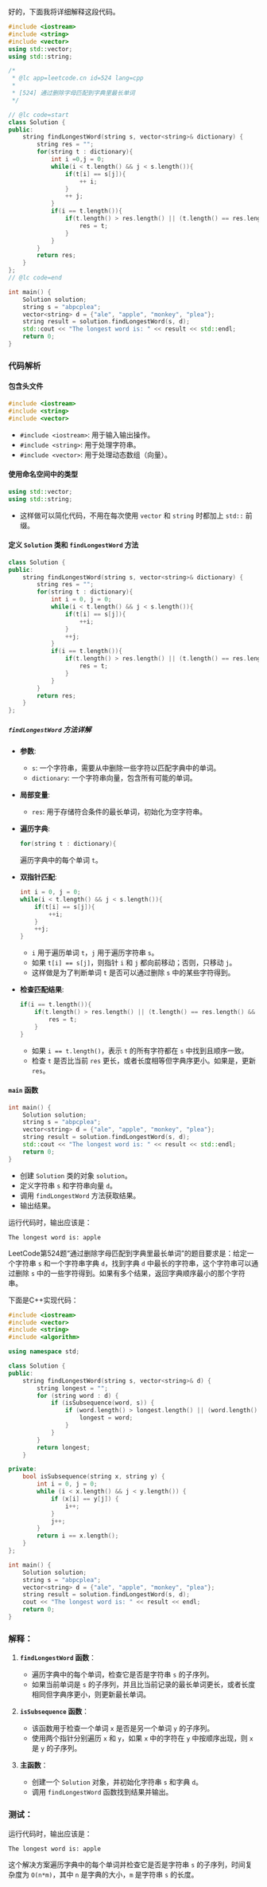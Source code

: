 好的，下面我将详细解释这段代码。

```cpp
#include <iostream>
#include <string>
#include <vector>
using std::vector;
using std::string;

/*
 * @lc app=leetcode.cn id=524 lang=cpp
 *
 * [524] 通过删除字母匹配到字典里最长单词
 */

// @lc code=start
class Solution {
public:
    string findLongestWord(string s, vector<string>& dictionary) {
        string res = "";
        for(string t : dictionary){
            int i =0,j = 0;
            while(i < t.length() && j < s.length()){
                if(t[i] == s[j]){
                    ++ i;
                }
                ++ j;
            }
            if(i == t.length()){
                if(t.length() > res.length() || (t.length() == res.length() && t < res)){
                    res = t;
                }
            }
        }
        return res;
    }
};
// @lc code=end

int main() {
    Solution solution;
    string s = "abpcplea";
    vector<string> d = {"ale", "apple", "monkey", "plea"};
    string result = solution.findLongestWord(s, d);
    std::cout << "The longest word is: " << result << std::endl;
    return 0;
}
```

### 代码解析

#### 包含头文件
```cpp
#include <iostream>
#include <string>
#include <vector>
```
- `#include <iostream>`: 用于输入输出操作。
- `#include <string>`: 用于处理字符串。
- `#include <vector>`: 用于处理动态数组（向量）。

#### 使用命名空间中的类型
```cpp
using std::vector;
using std::string;
```
- 这样做可以简化代码，不用在每次使用 `vector` 和 `string` 时都加上 `std::` 前缀。

#### 定义 `Solution` 类和 `findLongestWord` 方法
```cpp
class Solution {
public:
    string findLongestWord(string s, vector<string>& dictionary) {
        string res = "";
        for(string t : dictionary){
            int i = 0, j = 0;
            while(i < t.length() && j < s.length()){
                if(t[i] == s[j]){
                    ++i;
                }
                ++j;
            }
            if(i == t.length()){
                if(t.length() > res.length() || (t.length() == res.length() && t < res)){
                    res = t;
                }
            }
        }
        return res;
    }
};
```

##### `findLongestWord` 方法详解
- **参数**:
  - `s`: 一个字符串，需要从中删除一些字符以匹配字典中的单词。
  - `dictionary`: 一个字符串向量，包含所有可能的单词。
- **局部变量**:
  - `res`: 用于存储符合条件的最长单词，初始化为空字符串。
  
- **遍历字典**:
  ```cpp
  for(string t : dictionary){
  ```
  遍历字典中的每个单词 `t`。
  
- **双指针匹配**:
  ```cpp
  int i = 0, j = 0;
  while(i < t.length() && j < s.length()){
      if(t[i] == s[j]){
          ++i;
      }
      ++j;
  }
  ```
  - `i` 用于遍历单词 `t`，`j` 用于遍历字符串 `s`。
  - 如果 `t[i] == s[j]`，则指针 `i` 和 `j` 都向前移动；否则，只移动 `j`。
  - 这样做是为了判断单词 `t` 是否可以通过删除 `s` 中的某些字符得到。

- **检查匹配结果**:
  ```cpp
  if(i == t.length()){
      if(t.length() > res.length() || (t.length() == res.length() && t < res)){
          res = t;
      }
  }
  ```
  - 如果 `i == t.length()`，表示 `t` 的所有字符都在 `s` 中找到且顺序一致。
  - 检查 `t` 是否比当前 `res` 更长，或者长度相等但字典序更小。如果是，更新 `res`。

#### `main` 函数
```cpp
int main() {
    Solution solution;
    string s = "abpcplea";
    vector<string> d = {"ale", "apple", "monkey", "plea"};
    string result = solution.findLongestWord(s, d);
    std::cout << "The longest word is: " << result << std::endl;
    return 0;
}
```
- 创建 `Solution` 类的对象 `solution`。
- 定义字符串 `s` 和字符串向量 `d`。
- 调用 `findLongestWord` 方法获取结果。
- 输出结果。

运行代码时，输出应该是：
```
The longest word is: apple
```


LeetCode第524题“通过删除字母匹配到字典里最长单词”的题目要求是：给定一个字符串 `s` 和一个字符串字典 `d`，找到字典 `d` 中最长的字符串，这个字符串可以通过删除 `s` 中的一些字符得到。如果有多个结果，返回字典顺序最小的那个字符串。

下面是C++实现代码：

```cpp
#include <iostream>
#include <vector>
#include <string>
#include <algorithm>

using namespace std;

class Solution {
public:
    string findLongestWord(string s, vector<string>& d) {
        string longest = "";
        for (string word : d) {
            if (isSubsequence(word, s)) {
                if (word.length() > longest.length() || (word.length() == longest.length() && word < longest)) {
                    longest = word;
                }
            }
        }
        return longest;
    }

private:
    bool isSubsequence(string x, string y) {
        int i = 0, j = 0;
        while (i < x.length() && j < y.length()) {
            if (x[i] == y[j]) {
                i++;
            }
            j++;
        }
        return i == x.length();
    }
};

int main() {
    Solution solution;
    string s = "abpcplea";
    vector<string> d = {"ale", "apple", "monkey", "plea"};
    string result = solution.findLongestWord(s, d);
    cout << "The longest word is: " << result << endl;
    return 0;
}
```

### 解释：

1. **`findLongestWord` 函数**：
    - 遍历字典中的每个单词，检查它是否是字符串 `s` 的子序列。
    - 如果当前单词是 `s` 的子序列，并且比当前记录的最长单词更长，或者长度相同但字典序更小，则更新最长单词。
    
2. **`isSubsequence` 函数**：
    - 该函数用于检查一个单词 `x` 是否是另一个单词 `y` 的子序列。
    - 使用两个指针分别遍历 `x` 和 `y`，如果 `x` 中的字符在 `y` 中按顺序出现，则 `x` 是 `y` 的子序列。

3. **主函数**：
    - 创建一个 `Solution` 对象，并初始化字符串 `s` 和字典 `d`。
    - 调用 `findLongestWord` 函数找到结果并输出。

### 测试：

运行代码时，输出应该是：
```
The longest word is: apple
```

这个解决方案遍历字典中的每个单词并检查它是否是字符串 `s` 的子序列，时间复杂度为 `O(n*m)`，其中 `n` 是字典的大小，`m` 是字符串 `s` 的长度。